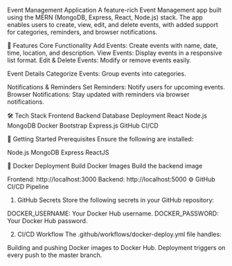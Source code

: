 Event Management Application
A feature-rich Event Management app built using the MERN (MongoDB, Express, React, Node.js) stack. The app enables users to create, view, edit, and delete events, with added support for categories, reminders, and browser notifications.

🌟 Features
Core Functionality
Add Events: Create events with name, date, time, location, and description.
View Events: Display events in a responsive list format.
Edit & Delete Events: Modify or remove events easily.

Event Details
Categorize Events: Group events into categories.

Notifications & Reminders
Set Reminders: Notify users for upcoming events.
Browser Notifications: Stay updated with reminders via browser notifications.


🛠️ Tech Stack
Frontend	Backend	Database	Deployment
React	Node.js	MongoDB	Docker
Bootstrap	Express.js	GitHub CI/CD

🚀 Getting Started
Prerequisites
Ensure the following are installed:

Node.js
MongoDB
Express
ReactJS

🐳 Docker Deployment
Build Docker Images
Build the backend image

Frontend: http://localhost:3000
Backend: http://localhost:5000
⚙️ GitHub CI/CD Pipeline
1. GitHub Secrets
Store the following secrets in your GitHub repository:

DOCKER_USERNAME: Your Docker Hub username.
DOCKER_PASSWORD: Your Docker Hub password.

2. CI/CD Workflow
The .github/workflows/docker-deploy.yml file handles:

Building and pushing Docker images to Docker Hub.
Deployment triggers on every push to the master branch.
